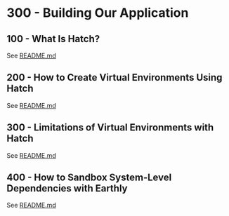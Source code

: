 # 300 - Building Our Application

## 100 - What Is Hatch?

See [README.md](./100/README.md)

## 200 - How to Create Virtual Environments Using Hatch

See [README.md](./200/README.md)

## 300 - Limitations of Virtual Environments with Hatch

See [README.md](./300/README.md)

## 400 - How to Sandbox System-Level Dependencies with Earthly

See [README.md](./400/README.md)

